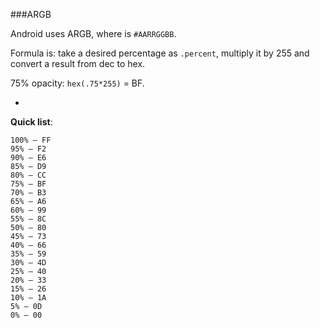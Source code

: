 ###ARGB

Android uses ARGB, where is `#AARRGGBB`.

Formula is: take a desired percentage as `.percent`, multiply it by 255 and convert a result from dec to hex.

75% opacity: `hex(.75*255)` = BF.

-

**Quick list**:

```
100% — FF
95% — F2
90% — E6
85% — D9
80% — CC
75% — BF
70% — B3
65% — A6
60% — 99
55% — 8C
50% — 80
45% — 73
40% — 66
35% — 59
30% — 4D
25% — 40
20% — 33
15% — 26
10% — 1A
5% — 0D
0% — 00
```
